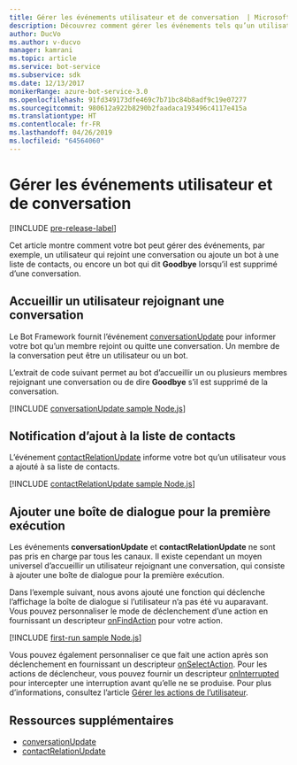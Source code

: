 ```yaml
---
title: Gérer les événements utilisateur et de conversation  | Microsoft Docs
description: Découvrez comment gérer les événements tels qu’un utilisateur rejoignant une conversation à l’aide du kit SDK Bot Framework pour Node.js.
author: DucVo
ms.author: v-ducvo
manager: kamrani
ms.topic: article
ms.service: bot-service
ms.subservice: sdk
ms.date: 12/13/2017
monikerRange: azure-bot-service-3.0
ms.openlocfilehash: 91fd349173dfe469c7b71bc84b8adf9c19e07277
ms.sourcegitcommit: 980612a922b8290b2faadaca193496c4117e415a
ms.translationtype: HT
ms.contentlocale: fr-FR
ms.lasthandoff: 04/26/2019
ms.locfileid: "64564060"
---
```

# <a name="handle-user-and-conversation-events"></a>Gérer les événements utilisateur et de conversation

[!INCLUDE [pre-release-label](../includes/pre-release-label-v3.md)]

Cet article montre comment votre bot peut gérer des événements, par exemple, un utilisateur qui rejoint une conversation ou ajoute un bot à une liste de contacts, ou encore un bot qui dit **Goodbye** lorsqu’il est supprimé d’une conversation.


## <a name="greet-a-user-on-conversation-join"></a>Accueillir un utilisateur rejoignant une conversation
Le Bot Framework fournit l’événement [conversationUpdate][conversationUpdate] pour informer votre bot qu’un membre rejoint ou quitte une conversation. Un membre de la conversation peut être un utilisateur ou un bot.

L’extrait de code suivant permet au bot d’accueillir un ou plusieurs membres rejoignant une conversation ou de dire **Goodbye** s’il est supprimé de la conversation.

[!INCLUDE [conversationUpdate sample Node.js](../includes/snippet-code-node-conversationupdate-1.md)]

## <a name="acknowledge-add-to-contacts-list"></a>Notification d’ajout à la liste de contacts

L’événement [contactRelationUpdate][contactRelationUpdate] informe votre bot qu’un utilisateur vous a ajouté à sa liste de contacts.

[!INCLUDE [contactRelationUpdate sample Node.js](../includes/snippet-code-node-contactrelationupdate-1.md)]

## <a name="add-a-first-run-dialog"></a>Ajouter une boîte de dialogue pour la première exécution

Les événements **conversationUpdate** et **contactRelationUpdate** ne sont pas pris en charge par tous les canaux. Il existe cependant un moyen universel d’accueillir un utilisateur rejoignant une conversation, qui consiste à ajouter une boîte de dialogue pour la première exécution.

Dans l’exemple suivant, nous avons ajouté une fonction qui déclenche l’affichage la boîte de dialogue si l’utilisateur n’a pas été vu auparavant. Vous pouvez personnaliser le mode de déclenchement d’une action en fournissant un descripteur [onFindAction][onFindAction] pour votre action. 

[!INCLUDE [first-run sample Node.js](../includes/snippet-code-node-first-run-dialog-1.md)]

Vous pouvez également personnaliser ce que fait une action après son déclenchement en fournissant un descripteur [onSelectAction][onSelectAction]. Pour les actions de déclencheur, vous pouvez fournir un descripteur [onInterrupted][onInterrupted] pour intercepter une interruption avant qu’elle ne se produise. Pour plus d’informations, consultez l’article [Gérer les actions de l’utilisateur](bot-builder-nodejs-dialog-actions.md).

## <a name="additional-resources"></a>Ressources supplémentaires

* [conversationUpdate][conversationUpdate]
* [contactRelationUpdate][contactRelationUpdate]

[conversationUpdate]: https://docs.botframework.com/en-us/node/builder/chat-reference/interfaces/_botbuilder_d_.iconversationupdate.html
[contactRelationUpdate]: https://docs.botframework.com/en-us/node/builder/chat-reference/interfaces/_botbuilder_d_.icontactrelationupdate.html

[onFindAction]: https://docs.botframework.com/en-us/node/builder/chat-reference/interfaces/_botbuilder_d_.itriggeractionoptions#onfindaction
[onSelectAction]: https://docs.botframework.com/en-us/node/builder/chat-reference/interfaces/_botbuilder_d_.itriggeractionoptions#onselectaction
[onInterrupted]: https://docs.botframework.com/en-us/node/builder/chat-reference/interfaces/_botbuilder_d_.itriggeractionoptions#oninterrupted

[SendTyping]: https://docs.botframework.com/en-us/node/builder/chat-reference/classes/_botbuilder_d_.session#sendtyping
[IMessage]: http://docs.botframework.com/en-us/node/builder/chat-reference/interfaces/_botbuilder_d_.imessage
[ChatConnector]: https://docs.botframework.com/en-us/node/builder/chat-reference/classes/_botbuilder_d_.chatconnector.html
[session_userData]: https://docs.botframework.com/en-us/node/builder/chat-reference/classes/_botbuilder_d_.session.html#userdata
